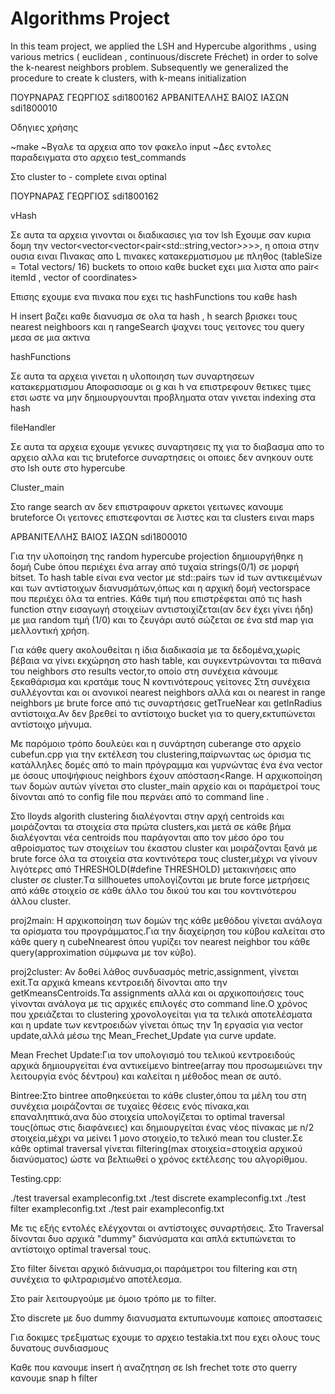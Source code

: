 # Algorithms Project
 In this team project, we applied the LSH and Hypercube algorithms , using various metrics ( euclidean , continuous/discrete Fréchet) in order to solve the k-nearest neighbors problem. Subsequently we generalized the procedure to create k clusters, with k-means initialization




ΠΟΥΡΝΑΡΑΣ ΓΕΩΡΓΙΟΣ sdi1800162 ΑΡΒΑΝΙΤΕΛΛΗΣ ΒΑΙΟΣ ΙΑΣΩΝ sdi1800010

Οδηγιες χρήσης

~make
~Βγαλε τα αρχεια απο τον φακελο input
~Δες εντολες παραδειγματα στο αρχειο test_commands

Στο cluster to - complete ειναι optinal 


ΠΟΥΡΝΑΡΑΣ ΓΕΩΡΓΙΟΣ sdi1800162

vHash 

Σε αυτα τα αρχεια γινονται οι διαδικασιες για τον lsh
Εχουμε σαν κυρια δομη την vector<vector<vector<pair<std::string,vector<double>*>>*>*>*,
η οποια στην ουσια ειναι 
Πινακας απο L πινακες κατακερματισμου με πληθος (tableSize = Total vectors/ 16) buckets
το οποιο καθε bucket εχει μια λιστα απο pair< itemId , vector of coordinates>

Επισης εχουμε ενα πινακα που εχει τις hashFunctions του καθε hash 

H insert βαζει καθε διανυσμα σε ολα τα hash , h search βρισκει τους nearest neighboors
και η rangeSearch ψαχνει τους γειτονες του query μεσα σε μια ακτινα

hashFunctions

Σε αυτα τα αρχεια γινεται η υλοποιηση των συναρτησεων κατακερματισμου
Αποφασισαμε οι g και h  να επιστρεφουν θετικες τιμες ετσι ωστε να μην
δημιουργουνται προβληματα οταν γινεται indexing στα hash

fileHandler

Σε αυτα τα αρχεια εχουμε γενικες συναρτησεις πχ για το διαβασμα απο το αρχειο
αλλα και τις bruteforce συναρτησεις οι οποιες δεν ανηκουν ουτε στο lsh ουτε στο hypercube

Cluster_main

Στο range search αν δεν επιστραφουν αρκετοι γειτωνες κανουμε bruteforce
Οι γειτονες επιστεφονται σε λιστες και τα clusters ειναι maps 


ΑΡΒΑΝΙΤΕΛΛΗΣ ΒΑΙΟΣ ΙΑΣΩΝ sdi1800010

Για την υλοποίηση της random hypercube projection δημιουργήθηκε η δομή Cube όπου περιέχει ένα array από τυχαία strings(0/1) σε μορφή bitset.
To hash table είναι ενα vector με std::pairs των id των αντικειμένων και των αντίστοιχων διανυσμάτων,όπως και η αρχική δομή vectorspace που περιέχει όλα τα entries.
Κάθε τιμή που επιστρέφεται από τις hash function στην εισαγωγή στοιχείων αντιστοιχίζεται(αν δεν έχει γίνει ήδη) με μια random τιμή (1/0) και το ζευγάρι αυτό σώζεται σε ένα std map για μελλοντική χρήση.

Για κάθε query ακολουθείται η ίδια διαδικασία με τα δεδομένα,χωρίς βέβαια να γίνει εκχώρηση στο hash table, και συγκεντρώνονται τα πιθανά του neighbors στο results vector,το οποίο στη συνέχεια  κάνουμε ξεκαθάρισμα και κρατάμε τους N κοντινότερους γείτονες
Στη συνέχεια συλλέγονται και οι ανονικοί nearest neighbors αλλά και οι nearest in range neighbors με brute force από τις συναρτήσεις getTrueNear και getInRadius αντίστοιχα.Αν δεν βρεθεί το αντίστοιχο bucket για το query,εκτυπώνεται αντίστοιχο μήνυμα.

Με παρόμοιο τρόπο δουλεύει και η συνάρτηση cuberange στο αρχείο cubefun.cpp για την εκτέλεση του clustering,παίρνωντας ως όρισμα τις κατάλληλες δομές από το main πρόγραμμα και γυρνώντας ένα ένα vector με όσους υποψήφιους neighbors έχουν απόσταση<Range.
Η αρχικοποίηση των δομών αυτών γίνεται στο cluster_main αρχείο και οι παράμετροί τους δίνονται από το config file που περνάει από το command line .

Στο lloyds algorith clustering διαλέγονται στην αρχή centroids και μοιράζονται τα στοιχεία στα πρώτα clusters,και μετά σε κάθε βήμα διαλέγονται νέα centroids που παράγονται απο τον μέσο όρο του αθροίσματος των στοιχείων του έκαστου cluster και μοιράζονται ξανά με brute force όλα τα στοιχεία στα κοντινότερα τους cluster,μέχρι να γίνουν λιγότερες από
THRESHOLD(#define THRESHOLD) μετακινήσεις απο cluster σε cluster.Tα sillhouetes υπολογίζονται με brute force μετρήσεις από κάθε στοιχείο σε κάθε άλλο του δικού του και του κοντινότερου άλλου cluster.




proj2main:
Η αρχικοποίηση των δομών της κάθε μεθόδου γίνεται ανάλογα τα ορίσματα του προγράμματος.Για την διαχείρηση του κύβου καλείται στο κάθε query η cubeNnearest
όπου γυρίζει τον nearest neighbor του κάθε query(approximation σύμφωνα με τον κύβο).

proj2cluster:
Αν δοθεί λάθος συνδυασμός metric,assignment, γίνεται exit.Tα αρχικά kmeans κεντροειδή δίνονται απο την getKmeansCentroids.Τα assignments αλλά και οι αρχικοποιήσεις τους
γίνονται ανάλογα με τις αρχικές επιλογές στο command line.Ο χρόνος που χρειάζεται το clustering χρονολογείται για τα τελικά αποτελέσματα και η update των 
κεντροειδών γίνεται όπως την 1η εργασία για vector update,αλλά μέσω της Mean_Frechet_Update για curve update.

Mean Frechet Update:Για τον υπολογισμό του τελικού κεντροειδούς αρχικά δημιουργείται ένα αντικείμενο bintree(array που προσωμειώνει την λειτουργία ενός δέντρου) και καλείται η μέθοδος mean σε αυτό.

Bintree:Στο bintree αποθηκεύεται το κάθε cluster,όπου τα μέλη του στη συνέχεια μοιράζονται σε τυχαίες θέσεις ενός πίνακα,και επαναληπτικά,ανα δύο στοιχεία υπολογίζεται το optimal traversal τους(όπως στις διαφάνειες)
και δημιουργείται ένας νέος πίνακας με n/2 στοιχεία,μέχρι να μείνει 1 μονο στοιχείο,το τελικό mean του cluster.Σε κάθε optimal traversal γίνεται filtering(max στοιχεία=στοιχεία αρχικού διανύσματος) ώστε να βελτιωθεί ο χρόνος εκτέλεσης του αλγορίθμου.

Testing.cpp:

./test traversal exampleconfig.txt
 ./test discrete exampleconfig.txt
 ./test filter exampleconfig.txt
./test pair exampleconfig.txt

Με τις εξής εντολές ελέγχονται οι αντίστοιχες συναρτήσεις.
Στο Traversal δίνονται δυο αρχικά "dummy" διανύσματα και απλά εκτυπώνεται το αντίστοιχο optimal traversal τους.

Στo filter δίνεται αρχικό διάνυσμα,οι παράμετροι του filtering και στη συνέχεια το φιλτραρισμένο αποτέλεσμα.

Στο pair λειτουργούμε με όμοιο τρόπο με το filter.

Στο discrete με δυο dummy διανυσματα εκτυπωνουμε καποιες αποστασεις

Για δοκιμες τρεξιματως εχουμε το αρχειο testakia.txt που εχει ολους τους δυνατους συνδιασμους 

Καθε που κανουμε insert ή αναζητηση σε lsh frechet τοτε στο querry κανουμε snap h filter 
